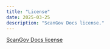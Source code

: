 ```yaml
---
title: "License"
date: 2025-03-25
description: "ScanGov Docs license."
---
```


[ScanGov Docs license](https://github.com/ScanGov/docs/blob/main/LICENSE)